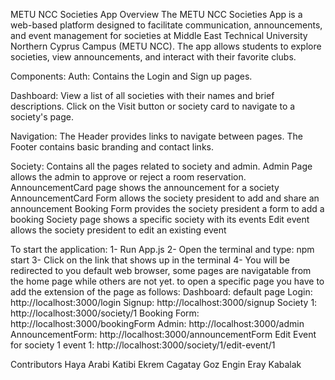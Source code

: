METU NCC Societies App
Overview
The METU NCC Societies App is a web-based platform designed to facilitate communication, 
announcements, and event management for societies at Middle East Technical University Northern Cyprus
Campus (METU NCC). The app allows students to explore societies, view announcements, and interact
with their favorite clubs.

Components:
Auth:
Contains the Login and Sign up pages.

Dashboard:
View a list of all societies with their names and brief descriptions.
Click on the Visit button or society card to navigate to a society's page.

Navigation:
The Header provides links to navigate between pages.
The Footer contains basic branding and contact links.

Society:
Contains all the pages related to society and admin.
Admin Page allows the admin to approve or reject a room reservation.
AnnouncementCard page shows the announcement for a society
AnnouncementCard Form allows the society president to add and share an announcement
Booking Form provides the society president a form to add a booking
Society page shows a specific society with its events
Edit event allows the society president to edit an existing event

To start the application:
1- Run App.js
2- Open the terminal and type: npm start
3- Click on the link that shows up in the terminal
4- You will be redirected to you default web browser, some pages are navigatable from the home page
while others are not yet. to open a specific page you have to add the extension of the page as follows:
Dashboard: default page
Login: http://localhost:3000/login
Signup: http://localhost:3000/signup
Society 1: http://localhost:3000/society/1
Booking Form: http://localhost:3000/bookingForm
Admin: http://localhost:3000/admin
AnnouncementForm: http://localhost:3000/announcementForm
Edit Event for society 1 event 1: http://localhost:3000/society/1/edit-event/1


Contributors
Haya Arabi Katibi
Ekrem Cagatay Goz 
Engin Eray Kabalak 

